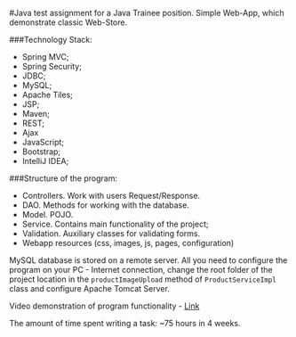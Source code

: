 #Java test assignment for a Java Trainee position. Simple Web-App, which demonstrate classic Web-Store. 

###Technology Stack:
- Spring MVC;
- Spring Security;
- JDBC;
- MySQL;
- Apache Tiles;
- JSP;
- Maven;
- REST;
- Ajax
- JavaScript;
- Bootstrap;
- IntelliJ IDEA;

###Structure of the program:
- Controllers. Work with users Request/Response.
- DAO. Methods for working with the database.
- Model. POJO.
- Service. Contains main functionality of the project;
- Validation. Auxiliary classes for validating forms.
- Webapp resources (css, images, js, pages, configuration)

MySQL database is stored on a remote server. All you need to configure the program on your PC - Internet connection, change the root folder of the project location in the `productImageUpload` method of `ProductServiceImpl` class and configure Apache Tomcat Server.

Video demonstration of program functionality - [Link](https://youtu.be/Syz_K3d6TQo)

The amount of time spent writing a task: ~75 hours in 4 weeks.
